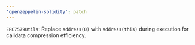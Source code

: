 ```yaml
---
'openzeppelin-solidity': patch
---
```


`ERC7579Utils`: Replace `address(0)` with `address(this)` during execution for calldata compression efficiency.
